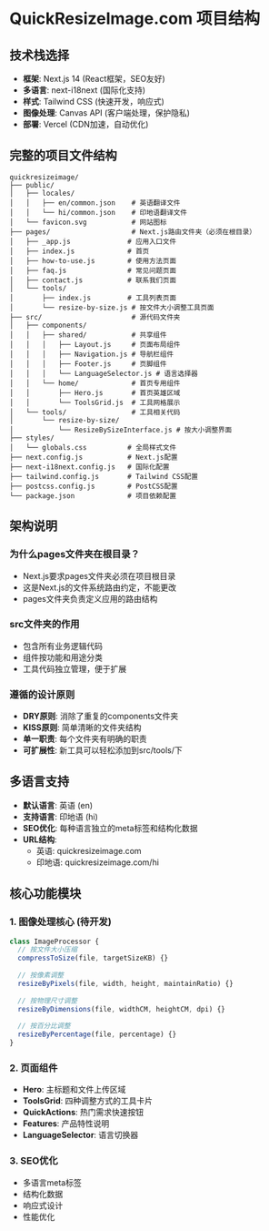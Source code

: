# QuickResizeImage.com 项目结构

## 技术栈选择
- **框架**: Next.js 14 (React框架，SEO友好)
- **多语言**: next-i18next (国际化支持)
- **样式**: Tailwind CSS (快速开发，响应式)
- **图像处理**: Canvas API (客户端处理，保护隐私)
- **部署**: Vercel (CDN加速，自动优化)

## 完整的项目文件结构
```
quickresizeimage/
├── public/
│   ├── locales/
│   │   ├── en/common.json    # 英语翻译文件
│   │   └── hi/common.json    # 印地语翻译文件
│   └── favicon.svg           # 网站图标
├── pages/                    # Next.js路由文件夹（必须在根目录）
│   ├── _app.js              # 应用入口文件
│   ├── index.js             # 首页
│   ├── how-to-use.js        # 使用方法页面
│   ├── faq.js               # 常见问题页面
│   ├── contact.js           # 联系我们页面
│   └── tools/
│       ├── index.js         # 工具列表页面
│       └── resize-by-size.js # 按文件大小调整工具页面
├── src/                      # 源代码文件夹
│   ├── components/
│   │   ├── shared/           # 共享组件
│   │   │   ├── Layout.js     # 页面布局组件
│   │   │   ├── Navigation.js # 导航栏组件
│   │   │   ├── Footer.js     # 页脚组件
│   │   │   └── LanguageSelector.js # 语言选择器
│   │   └── home/             # 首页专用组件
│   │       ├── Hero.js       # 首页英雄区域
│   │       └── ToolsGrid.js  # 工具网格展示
│   └── tools/                # 工具相关代码
│       └── resize-by-size/
│           └── ResizeBySizeInterface.js # 按大小调整界面
├── styles/
│   └── globals.css          # 全局样式文件
├── next.config.js           # Next.js配置
├── next-i18next.config.js   # 国际化配置
├── tailwind.config.js       # Tailwind CSS配置
├── postcss.config.js        # PostCSS配置
└── package.json             # 项目依赖配置
```

## 架构说明

### 为什么pages文件夹在根目录？
- Next.js要求pages文件夹必须在项目根目录
- 这是Next.js的文件系统路由约定，不能更改
- pages文件夹负责定义应用的路由结构

### src文件夹的作用
- 包含所有业务逻辑代码
- 组件按功能和用途分类
- 工具代码独立管理，便于扩展

### 遵循的设计原则
- **DRY原则**: 消除了重复的components文件夹
- **KISS原则**: 简单清晰的文件夹结构
- **单一职责**: 每个文件夹有明确的职责
- **可扩展性**: 新工具可以轻松添加到src/tools/下

## 多语言支持
- **默认语言**: 英语 (en)
- **支持语言**: 印地语 (hi)
- **SEO优化**: 每种语言独立的meta标签和结构化数据
- **URL结构**: 
  - 英语: quickresizeimage.com
  - 印地语: quickresizeimage.com/hi

## 核心功能模块

### 1. 图像处理核心 (待开发)
```javascript
class ImageProcessor {
  // 按文件大小压缩
  compressToSize(file, targetSizeKB) {}
  
  // 按像素调整
  resizeByPixels(file, width, height, maintainRatio) {}
  
  // 按物理尺寸调整  
  resizeByDimensions(file, widthCM, heightCM, dpi) {}
  
  // 按百分比调整
  resizeByPercentage(file, percentage) {}
}
```

### 2. 页面组件
- **Hero**: 主标题和文件上传区域
- **ToolsGrid**: 四种调整方式的工具卡片
- **QuickActions**: 热门需求快速按钮
- **Features**: 产品特性说明
- **LanguageSelector**: 语言切换器

### 3. SEO优化
- 多语言meta标签
- 结构化数据
- 响应式设计
- 性能优化